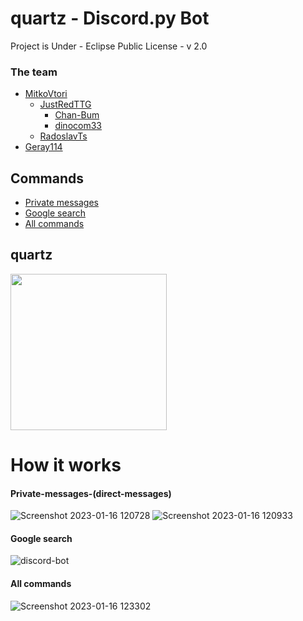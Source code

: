 # quartz - Discord.py Bot
Project is Under - Eclipse Public License - v 2.0


### The team
- [MitkoVtori](https://github.com/MitkoVtori)
  - [JustRedTTG](https://github.com/JustRedTTG)
    - [Chan-Bum](https://github.com/Chan-Bum)
    - [dinocom33](https://github.com/dinocom33)
  - [RadoslavTs](https://github.com/RadoslavTs)
- [Geray114](https://github.com/Geray114)


## Commands
- [Private messages](#Private-messages-(direct-messages))
- [Google search](#Google-search)
- [All commands](#All-commands)


## quartz

<img width="250" src="https://user-images.githubusercontent.com/112943652/212664200-a73cbe65-d7fe-4853-896b-a8acaf84bed8.png">


# How it works

#### Private-messages-(direct-messages)

![Screenshot 2023-01-16 120728](https://user-images.githubusercontent.com/112943652/212666399-2984162c-094e-4972-8a4b-9dfb39cfba3b.png)
![Screenshot 2023-01-16 120933](https://user-images.githubusercontent.com/112943652/212666484-9925d57b-acd9-42e3-97e6-85fe796500f5.png)

#### Google search

![discord-bot](https://user-images.githubusercontent.com/112943652/212666850-583d4012-873f-4d4b-92c7-4bfa9ebefcca.gif)

#### All commands

![Screenshot 2023-01-16 123302](https://user-images.githubusercontent.com/112943652/212666179-9aea2d07-dcf6-4293-93e6-09ed6cc1664d.png)
